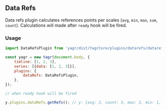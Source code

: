 ## Data Refs

Data refs plugin calculates references points per scales (`avg`, `min`, `max`, `sum`, `count`). Calculations will made after `ready` hook will be fired.

### Usage

```js
import DataRefsPlugin from 'yagr/dist/YagrCore/plugins/datarefs/datarefs';

const yagr = new Yagr(document.body, {
    timline: [1, 2, 3],
    series: [{data: [1, 2, 3]}],
    plugins: {
        dataRefs: DataRefsPlugin,
    },
});

// when ready hook will be fired

y.plugins.dataRefs.getRefs(); // y: {avg: 2, count: 3, max: 3, min: 1, sum: 6}
```
